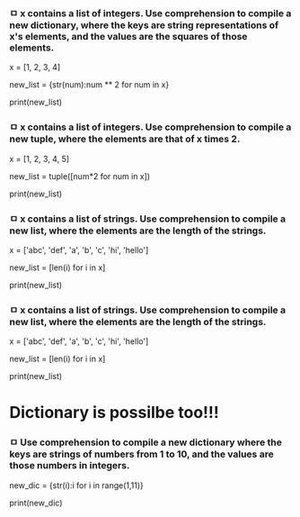 ### ㅁ x contains a list of integers. Use comprehension to compile a new dictionary, where the keys are string representations of x's elements, and the values are the squares of those elements.

x = [1, 2, 3, 4]

new_list  =  {str(num):num ** 2 for num in x}

print(new_list)

### ㅁ x contains a list of integers. Use comprehension to compile a new tuple, where the elements are that of x times 2.

x = [1, 2, 3, 4, 5] 

new_list = tuple([num*2 for num in x])

print(new_list)

### ㅁ x contains a list of strings. Use comprehension to compile a new list, where the elements are the length of the strings.

x = ['abc', 'def', 'a', 'b', 'c', 'hi', 'hello']

new_list = [len(i) for i in x]

print(new_list)

### ㅁ x contains a list of strings. Use comprehension to compile a new list, where the elements are the length of the strings.

x = ['abc', 'def', 'a', 'b', 'c', 'hi', 'hello']

new_list = [len(i) for i in x]

print(new_list)

# Dictionary is possilbe too!!!
### ㅁ Use comprehension to compile a new dictionary where the keys are strings of numbers from 1 to 10, and the values are those numbers in integers.

new_dic = {str(i):i for i in range(1,11)}

print(new_dic)
